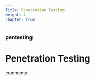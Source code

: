 ```yaml
---
Title: Penetration Testing
weight: 4
chapter: true
---
```


### pentesting

# Penetration Testing

comments
